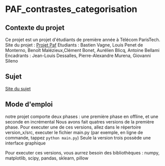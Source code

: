 ﻿# PAF_contrastes_categorisation

## Contexte du projet

Ce projet est un projet d'étudiants de première année à Télécom ParisTech.
Site du projet : [Projet Paf](https://paf.telecom-paristech.fr/)
Etudiants : Bastien Vagne, Louis Penet de Monterno, Benoît Malézieux,Clément Bonet, Aurélien Blicq, Antoine Bellami
Encadrants : Jean-Louis Dessalles, Pierre-Alexandre Murena, Giovanni Sileno

## Sujet

[Site du sujet](https://paf.telecom-paristech.fr/projets/contraste-et-categorisation)

## Mode d'emploi

notre projet comporte deux phases : une première phase en offline, et une seconde en incrémental
Nous avons fait quatres versions de la première phase.
Pour executer une de ces versions, allez dans le répertoire version_x/src, executer le fichier main.py (par exemple, en ligne de commande, tappez `python main.py`)
Seule la version trois possède une interface graphique

Pour executer ces versions, vous aurrez besoin des bibliothèques : numpy, matplotlib, scipy, pandas, sklearn, pillow
